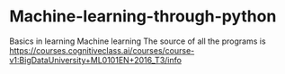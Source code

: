 # Machine-learning-through-python
Basics in learning Machine learning
The source of all the programs is https://courses.cognitiveclass.ai/courses/course-v1:BigDataUniversity+ML0101EN+2016_T3/info
